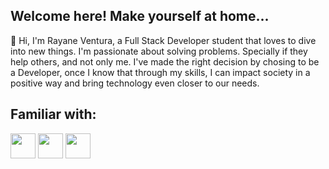 ## Welcome here! Make yourself at home...

 👋 Hi,  I'm Rayane Ventura, a Full Stack Developer student that loves to dive into new things. 
 I'm passionate about solving problems. Specially if they help others, and not only me. 
 I've made the right decision by chosing to be a Developer, once I know that through my skills, 
 I can impact society in a positive way and bring technology even closer to our needs.
 
## Familiar with:
<img src="https://cdn-icons-png.flaticon.com/512/5968/5968292.png" style="width:40px;"> <img src="https://cdn-icons-png.flaticon.com/512/5968/5968242.png" style="width:40px;"> <img src="https://cdn-icons-png.flaticon.com/512/5968/5968267.png" style="width:40px;"> 

